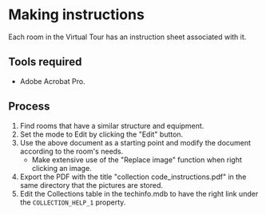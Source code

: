 # Making instructions

Each room in the Virtual Tour has an instruction sheet associated with it.

## Tools required
- Adobe Acrobat Pro.

## Process

1. Find rooms that have a similar structure and equipment.
2. Set the mode to Edit by clicking the "Edit" button.
2. Use the above document as a starting point and modify the document according to the room's needs.
	- Make extensive use of the "Replace image" function when right clicking an image.
3. Export the PDF with the title "collection code_instructions.pdf" in the same directory that the pictures are stored.
4. Edit the Collections table in the techinfo.mdb to have the right link under the `COLLECTION_HELP_1` property.
